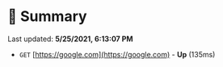 # 📖 Summary
Last updated: **5/25/2021, 6:13:07 PM**

- `GET` [https://google.com](https://google.com) - **Up** (135ms)
